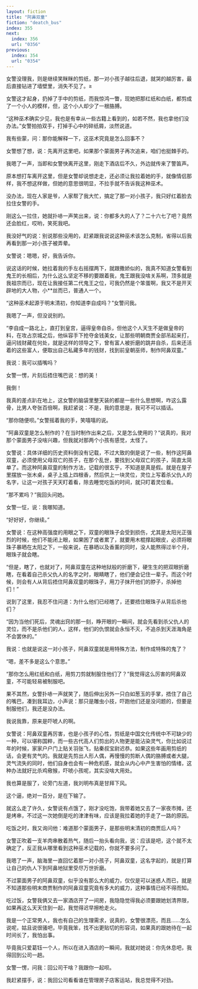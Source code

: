 ```yaml
---
layout: fiction
title: "阿鼻双童"
fiction: "deatch_bus"
index: 355
next:
  index: 356
  url: "0356"
previous:
  index: 354
  url: "0354"
---
```

女警没理我，则是继续笑眯眯的剪纸，那一对小孩子越往后退，就哭的越厉害，最后直接钻进了墙壁里，消失不见了。≥

女警这才起身，扔掉了手中的剪纸，而我惊鸿一瞥，现她把那红纸和白纸，都剪成了一个小人的模样，但，这个小人却少了一根胳膊。

“这种巫术确实少见，我也是有幸从一些古籍上看到的，如若不然，我也拿他们没办法。”女警拍拍双手，打掉手心中的碎纸屑，淡然说道。

我有些蒙，问：那你能解释一下，这巫术究竟是怎么回事不？

女警想了想，说：先离开这里吧，如果那个蒙面男子再次追来，咱们也挺棘手的。

我嗯了一声，当即和女警快离开这里，刚走下酒店后不久，外边就传来了警笛声。

原本想打车离开这里，但是女警却说想走走，还必须让我拉着她的手，就像情侣那样，我不想这样做，但她的意思很明显，不拉手就不告诉我这种巫术。

没办法，现在人家是爷，人家帮了我大忙，搞定了那一对小孩子，我只好红着脸去拉住女警的手。

刚这么一拉住，她就扑哧一声笑出来，说：你都多大的人了？二十六七了吧？竟然还会脸红，哎哟，笑死我吧。

我没好气的说：别说那些没用的，赶紧跟我说说这种巫术该怎么克制，省得以后我再看到那一对小孩子被弄晕。

女警说：嗯嗯，好，我告诉你。

说这话的时候，她拉着我的手左右摇摆两下，就跟撒娇似的，我真不知道女警看到鬼王的长相后，为什么这么坚定不移的要跟着我，鬼王跟我没啥关系啊，顶多就是我祖宗而已，现在让我接任第二代鬼王之位，可我仍然是个笨蛋啊，我又不是开天辟地的大人物，小**丝而已，普通人一个。

“这种巫术起源于明末清初，你知道李自成吗？”女警问我。

我嗯了一声，但没说别的。

“李自成一路北上，直打到皇宫，逼得皇帝自杀，但他这个人天生不是做皇帝的料，在攻占京城之后，他纵容手下抢夺金钱美女，让那些明朝商贾全部吊起来打，逼问钱财藏在何处，就是这样的领导之下，曾有富人被折磨的跳井自杀，后来还活着的这些富人，便取出自己私藏多年的钱财，找到前皇朝巫师，制作阿鼻双童。”

我说：我可以插嘴吗？

女警一愣，片刻后捂住嘴巴说：想的美！

我倒！

我真的差点趴在地上，这女警的脑袋里整天装的都是一些什么思想啊，咋这么露骨，比男人夸张百倍啊，我赶紧说：不是，我的意思是，我可不可以插话。

“那你随便呗。”女警摇着我的手，笑嘻嘻的说。

“阿鼻双童是怎么制作的？在当时制作出来之后，又是怎么使用的？”说真的，我对那个蒙面男子没啥兴趣，但我就对那两个小孩有感觉，太怪了。

女警说：具体详细的历史资料倒没有记载，不过大致的倒是说了一些，制作这阿鼻双童，必须使用父母双亡的孩子，在那个乱世，要找到父母双亡的孩子，简直太简单了。而这种阿鼻双童的制作方法，记载的很玄乎，不知道是真是假。就是在屋子里摆放一张木桌，桌子上插上四根香，然后供上一块灵位，灵位上写着杀父仇人的名字，让这一对孩子天天盯着看，除去睡觉吃饭的时间，就只盯着灵位看。

“那不累吗？”我回头问她。

女警一怔，说：我哪知道。

“好好好，你继续。”

女警说：在这种高强度的用眼之下，双童的眼珠子会受到损伤，尤其是太阳光正强烈的时候，他们不能闭上眼，如果困了或者累了，就要用木棍撑起眼皮，必须将眼珠子暴晒在太阳之下，一般来说，在暴晒以及香薰的同时，没人能熬得过半个月，眼珠子就会瞎。

“但是，瞎了，也就对了，阿鼻双童在这种地狱般的折磨下，硬生生的把双眼折磨瞎，在看着自己杀父仇人的名字之时，眼睛瞎了，他们便会记住一辈子。而这个时候，则会有人从背后捂住阿鼻双童的眼珠子，用刀子抹开他们的脖子，杀掉他们！”

说到了这里，我忍不住问道：为什么他们已经瞎了，还要捂住眼珠子从背后杀他们？

“因为当他们死后，灵魂出窍的那一刻，睁开眼的一瞬间，就会先看到杀父仇人的灵位，而不是杀他们的人，这样，他们的仇恨就会永恒不灭，不追杀到天涯海角是不会罢休的。”

我说：也就是说这一对小孩子，阿鼻双童就是用特殊方法，制作成特殊的鬼了？

“嗯，差不多是这么个意思。”

“那你怎么用红纸和白纸，用剪刀剪就制服住他们了？”我觉得这么厉害的阿鼻双童，不可能轻易被制服吧。

果不其然，女警扑哧一声就笑了，随后伸出另外一只白如葱玉的手掌，捂住了自己的嘴巴，凑到我耳边，小声说：那只是雕虫小技，吓跑他们还是没问题的，但要是制服他们，我还是没办法。

我说我靠，原来是吓唬人的啊。

女警说：阿鼻双童再厉害，也是小孩子的心性，剪纸是中国文化传统中不可缺少的一种，可以堪称国粹，而一些古代高人们剪出的人物更是能沾染灵气，你比如说过年的时候，家家户户门上贴关羽张飞，贴秦叔宝尉迟恭。如果这些年画用剪纸的话，会更有灵气的。我就是先剪出人形人偶，再慢慢的剪断人偶的胳膊或者大腿，灵气流失的同时，他们自身也会有一种危机感，就会从内心中产生害怕的情绪，这种办法就好比杀鸡儆猴，吓唬小孩呢，其实没啥大用处。

我也算是服了，论旁门左道，我刘明布真是甘拜下风。

这个逼，绝对一百分，是在下输了。

就这么走了许久，女警说有点饿了，刚才没吃饱，我带着她又去了一家夜市摊，还是烤串，不过这一次她倒是吃的津津有味，应该是我拉着她的手走了一路的原因。

吃饭之时，我又询问他：难道那个蒙面男子，是那些明末清初的商贾后人吗？

女警正吹着一支羊肉串散着热气，随后一抬头看向我，说：应该是吧，这个就不太确定了，反正我从哪里看到这种巫术记载的，你就不要多问了。

我嗯了一声，脑海里一直回忆着那一对小孩子，阿鼻双童，这名字起的，就是打算让自己的仇人下到阿鼻地狱里受尽万世折磨。

不过蒙面男子的阿鼻双童，似乎没有那么大的威力，仅仅是可以迷惑人而已，就是不知道那些明末商贾制作的阿鼻双童究竟有多大的威力，这种事情已经不得而知。

吃过饭，女警我俩又去一家酒店开了一间房，我隐隐觉得我必须要跟她划清界限，如果再这么天天住到一起，我觉得迟早擦枪走火。

我是一个正常男人，我也有自己的生理需求，说真的，女警很漂亮，而且……怎么说呢，姑且说很骚吧，毕竟我笨，找不出更贴切的形容词，如果真的跟她待在一起时间长了，我怕出事。

毕竟我只爱葛钰一个人，所以在进入酒店的一瞬间，我就对她说：你先休息吧，我得回到公司一趟。

女警一愣，问我：回公司干啥？我跟你一起呗。

我赶紧摆手，说：我回公司看看谁在管理房子店客运站，我总觉得不对劲。